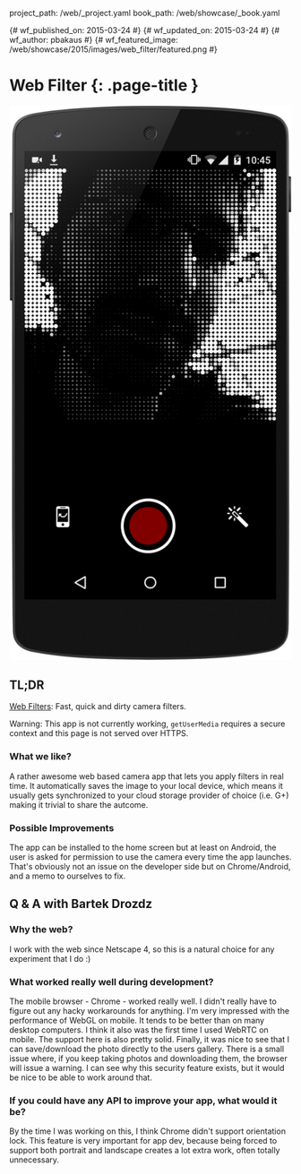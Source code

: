 project_path: /web/_project.yaml
book_path: /web/showcase/_book.yaml

{# wf_published_on: 2015-03-24 #}
{# wf_updated_on: 2015-03-24 #}
{# wf_author: pbakaus #}
{# wf_featured_image: /web/showcase/2015/images/web_filter/featured.png #}

# Web Filter {: .page-title }

<img src="images/web_filter/screenshot.png" class="attempt-right">

## TL;DR

[Web Filters](http://exp.bartekdrozdz.com/app/webfilter/): Fast, quick and
dirty camera filters.

Warning: This app is not currently working, `getUserMedia` requires a secure
context and this page is not served over HTTPS.

### What we like?

A rather awesome web based camera app that lets you apply filters in real
time.  It automatically saves the image to your local device, which means it
usually gets synchronized to your cloud storage provider of choice (i.e. G+)
making it trivial to share the autcome.

### Possible Improvements

The app can be installed to the home screen but at least on Android, the user
is asked for permission to use the camera every time the app launches. That's
obviously not an issue on the developer side but on Chrome/Android, and a memo
to ourselves to fix.

## Q & A with Bartek Drozdz

### Why the web?

I work with the web since Netscape 4, so this is a natural choice for
any experiment that I do :)

### What worked really well during development?

The mobile browser - Chrome - worked really well. I didn't really have to
figure out any hacky workarounds for anything. I'm very impressed with the
performance of WebGL on mobile. It tends to be better than on many desktop
computers. I think it also was the first time I used WebRTC on mobile. The
support here is also pretty solid. Finally, it was nice to see that I can
save/download the photo directly to the users gallery. There is a small issue
where, if you keep taking photos and downloading them, the browser will issue
a warning. I can see why this security feature exists, but it would be nice to
be able to work around that.

### If you could have any API to improve your app, what would it be?

By the time I was working on this, I think Chrome didn't support orientation
lock. This feature is very important for app dev, because being forced to
support both portrait and landscape creates a lot extra work, often totally
unnecessary.
